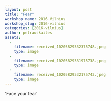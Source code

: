 ```yaml
---
layout: post
title: "Fear"
workshop_name: 2016 Vilnius
workshop_slug: 2016-vilnius
categories: [2016-vilnius]
author: petrauskaites 
assets:
  -
    filename: received_10205829532375748.jpeg
    type: image
  -
    filename: received_10205829531975738.jpeg
    type: image
  -
    filename: received_10205829532175743.jpeg
    type: image
---
```

'Face your fear'
